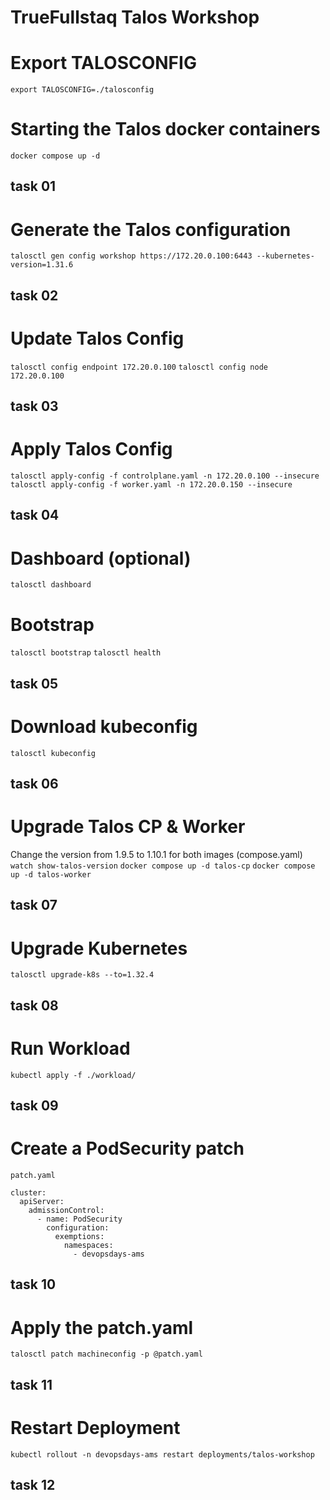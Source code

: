 # TrueFullstaq Talos Workshop

# Export TALOSCONFIG
`export TALOSCONFIG=./talosconfig`

# Starting the Talos docker containers
`docker compose up -d`
## task 01

# Generate the Talos configuration 
`talosctl gen config workshop https://172.20.0.100:6443 --kubernetes-version=1.31.6`
## task 02

# Update Talos Config
`talosctl config endpoint 172.20.0.100`
`talosctl config node 172.20.0.100`
## task 03

# Apply Talos Config
`talosctl apply-config -f controlplane.yaml -n 172.20.0.100 --insecure`
`talosctl apply-config -f worker.yaml -n 172.20.0.150 --insecure`
## task 04

# Dashboard (optional)
`talosctl dashboard`

# Bootstrap
`talosctl bootstrap`
`talosctl health`
## task 05

# Download kubeconfig
`talosctl kubeconfig`
## task 06

# Upgrade Talos CP & Worker
Change the version from 1.9.5 to 1.10.1 for both images (compose.yaml)
`watch show-talos-version`
`docker compose up -d talos-cp`
`docker compose up -d talos-worker`
## task 07

# Upgrade Kubernetes
`talosctl upgrade-k8s --to=1.32.4`
## task 08

# Run Workload
`kubectl apply -f ./workload/`
## task 09

# Create a PodSecurity patch
`patch.yaml`

```
cluster:
  apiServer:
    admissionControl:
      - name: PodSecurity
        configuration:
          exemptions:
            namespaces:
              - devopsdays-ams
```
## task 10

# Apply the patch.yaml
`talosctl patch machineconfig -p @patch.yaml`
## task 11

# Restart Deployment
`kubectl rollout -n devopsdays-ams restart deployments/talos-workshop`
## task 12
